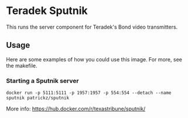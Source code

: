 Teradek Sputnik
===============

This runs the server component for Teradek's Bond video transmitters.


Usage
-----
Here are some examples of how you could use this image. For more, see the
makefile.

### Starting a Sputnik server

	docker run -p 5111:5111 -p 1957:1957 -p 554:554 --detach --name sputnik patrickz/sputnik

More info: https://hub.docker.com/r/texastribune/sputnik/